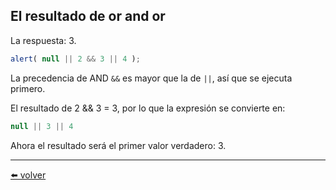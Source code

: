 ## El resultado de or and or

La respuesta: 3.

````js
alert( null || 2 && 3 || 4 );
````

La precedencia de AND `&&` es mayor que la de `||`, así que se ejecuta primero.

El resultado de 2 && 3 = 3, por lo que la expresión se convierte en:

````js
null || 3 || 4
````

Ahora el resultado será el primer valor verdadero: 3.

---
[⬅️ volver](https://github.com/VictorHugoAguilar/javascript-interview-questions-explained/blob/main/theory/first-steps/11_logical-operators/readme.md#el-resultado-de-or-and-or)
